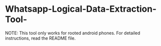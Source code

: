 # Whatsapp-Logical-Data-Extraction-Tool-
NOTE: This tool only works for rooted android phones. For detailed instructions, read the README file.
